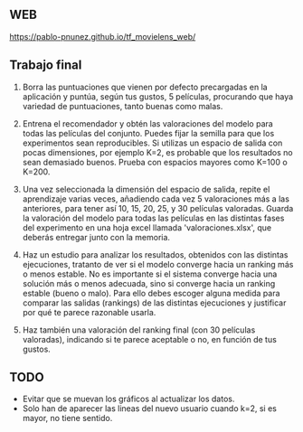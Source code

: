 ## WEB

https://pablo-pnunez.github.io/tf_movielens_web/


## Trabajo final

1. Borra las puntuaciones que vienen por defecto precargadas en la aplicación y puntúa, según tus gustos, 5 películas, procurando que haya variedad de puntuaciones, tanto buenas como malas.

2. Entrena el recomendador y obtén las valoraciones del modelo para todas las películas del conjunto. Puedes fijar la semilla para que los experimentos sean reproducibles. Si utilizas un espacio de salida con pocas dimensiones, por ejemplo K=2, es probable que los resultados no sean demasiado buenos. Prueba con espacios mayores como K=100 o K=200.

3. Una vez seleccionada la dimensión del espacio de salida, repite el aprendizaje varias veces, añadiendo  cada vez 5 valoraciones más a las anteriores, para tener así 10, 15, 20, 25, y 30 películas valoradas. Guarda la valoración del modelo para todas las películas en las distintas fases del experimento en una hoja excel llamada 'valoraciones.xlsx', que deberás entregar junto con la memoria.

4. Haz un estudio para analizar los resultados, obtenidos con las distintas ejecuciones, tratanto de ver si el modelo converge hacia un ranking más o menos estable. No es importante si el sistema converge hacia una solución más o menos adecuada, sino si converge hacia un ranking estable (bueno o malo). Para ello debes escoger alguna medida para comparar las salidas (rankings) de las distintas ejecuciones y justificar por qué te parece razonable usarla.

5. Haz también una valoración del ranking final (con 30 películas valoradas), indicando si te parece aceptable o no, en función de tus gustos.



## TODO

* Evitar que se muevan los gráficos al actualizar los datos.
* Solo han de aparecer las lineas del nuevo usuario cuando k=2, si es mayor, no tiene sentido.
